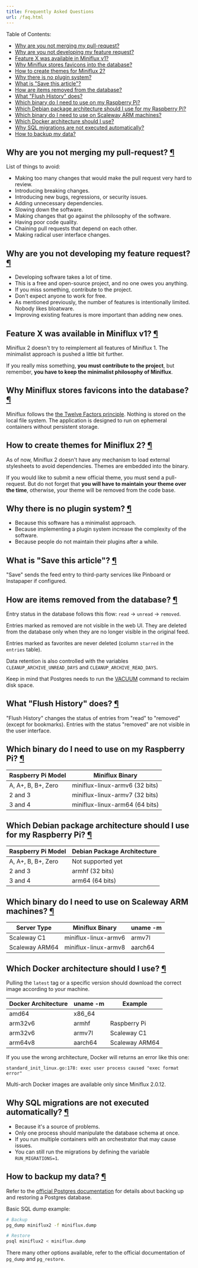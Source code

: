 ```yaml
---
title: Frequently Asked Questions
url: /faq.html
---
```


Table of Contents:

- [Why are you not merging my pull-request?](#pull-request)
- [Why are you not developing my feature request?](#feature-request)
- [Feature X was available in Miniflux v1?](#missing-feature-v2)
- [Why Miniflux stores favicons into the database?](#favicons-storage)
- [How to create themes for Miniflux 2?](#themes)
- [Why there is no plugin system?](#plugins)
- [What is "Save this article"?](#save-article)
- [How are items removed from the database?](#entries-suppression)
- [What "Flush History" does?](#flush-history)
- [Which binary do I need to use on my Raspberry Pi?](#arm-pi)
- [Which Debian package architecture should I use for my Raspberry Pi?](#debian-pi-arch)
- [Which binary do I need to use on Scaleway ARM machines?](#arm-scaleway)
- [Which Docker architecture should I use?](#docker-arch)
- [Why SQL migrations are not executed automatically?](#sql-migrations)
- [How to backup my data?](#backup)

<h2 id="pull-request">Why are you not merging my pull-request? <a class="anchor" href="#pull-request" title="Permalink">¶</a></h2>

List of things to avoid:

- Making too many changes that would make the pull request very hard to review.
- Introducing breaking changes.
- Introducing new bugs, regressions, or security issues.
- Adding unnecessary dependencies.
- Slowing down the software.
- Making changes that go against the philosophy of the software.
- Having poor code quality.
- Chaining pull requests that depend on each other.
- Making radical user interface changes.

<h2 id="feature-request">Why are you not developing my feature request? <a class="anchor" href="#feature-request" title="Permalink">¶</a></h2>

- Developing software takes a lot of time.
- This is a free and open-source project, and no one owes you anything.
- If you miss something, contribute to the project.
- Don't expect anyone to work for free.
- As mentioned previously, the number of features is intentionally limited. Nobody likes bloatware.
- Improving existing features is more important than adding new ones.

<h2 id="missing-feature-v2">Feature X was available in Miniflux v1? <a class="anchor" href="#missing-feature-v2" title="Permalink">¶</a></h2>

Miniflux 2 doesn't try to reimplement all features of Miniflux 1.
The minimalist approach is pushed a little bit further.

If you really miss something, **you must contribute to the project**, but remember, **you have to keep the minimalist philosophy of Miniflux**.

<h2 id="favicons-storage">Why Miniflux stores favicons into the database? <a class="anchor" href="#favicons-storage" title="Permalink">¶</a></h2>

Miniflux follows the [the Twelve Factors principle](https://12factor.net/).
Nothing is stored on the local file system.
The application is designed to run on ephemeral containers without persistent storage.

<h2 id="themes">How to create themes for Miniflux 2? <a class="anchor" href="#themes" title="Permalink">¶</a></h2>

As of now, Miniflux 2 doesn't have any mechanism to load external stylesheets to avoid dependencies.
Themes are embedded into the binary.

If you would like to submit a new official theme, you must send a pull-request.
But do not forget that **you will have to maintain your theme over the time**, otherwise, your theme will be removed from the code base.

<h2 id="plugins">Why there is no plugin system? <a class="anchor" href="#plugins" title="Permalink">¶</a></h2>

- Because this software has a minimalist approach.
- Because implementing a plugin system increase the complexity of the software.
- Because people do not maintain their plugins after a while.

<h2 id="save-article">What is "Save this article"? <a class="anchor" href="#save-article" title="Permalink">¶</a></h2>

"Save" sends the feed entry to third-party services like Pinboard or Instapaper if configured.

<h2 id="entries-suppression">How are items removed from the database? <a class="anchor" href="#entries-suppression" title="Permalink">¶</a></h2>

Entry status in the database follows this flow: `read` -> `unread` -> `removed`.

Entries marked as removed are not visible in the web UI.
They are deleted from the database only when they are no longer visible in the original feed.

Entries marked as favorites are never deleted (column `starred` in the `entries` table).

Data retention is also controlled with the variables `CLEANUP_ARCHIVE_UNREAD_DAYS` and `CLEANUP_ARCHIVE_READ_DAYS`.

Keep in mind that Postgres needs to run the <a href="https://www.postgresql.org/docs/current/sql-vacuum.html">VACUUM</a> command to reclaim disk space.

<h2 id="flush-history">What "Flush History" does? <a class="anchor" href="#flush-history" title="Permalink">¶</a></h2>

"Flush History" changes the status of entries from "read" to "removed" (except for bookmarks).
Entries with the status "removed" are not visible in the user interface.

<h2 id="arm-pi">Which binary do I need to use on my Raspberry Pi? <a class="anchor" href="#arm-pi" title="Permalink">¶</a></h2>

Raspberry Pi Model  | Miniflux Binary
--------------------|---------------------
A, A+, B, B+, Zero  | miniflux-linux-armv6 (32 bits)
2 and 3             | miniflux-linux-armv7 (32 bits)
3 and 4             | miniflux-linux-arm64 (64 bits)

<h2 id="debian-pi-arch">Which Debian package architecture should I use for my Raspberry Pi? <a class="anchor" href="#debian-pi-arch" title="Permalink">¶</a></h2>

Raspberry Pi Model  | Debian Package Architecture
--------------------|---------------------
A, A+, B, B+, Zero  | Not supported yet
2 and 3             | armhf (32 bits)
3 and 4             | arm64 (64 bits)

<h2 id="arm-scaleway">Which binary do I need to use on Scaleway ARM machines? <a class="anchor" href="#arm-scaleway" title="Permalink">¶</a></h2>

Server Type    | Miniflux Binary       | uname -m
---------------|-----------------------|---------
Scaleway C1    | miniflux-linux-armv6  |  armv7l
Scaleway ARM64 | miniflux-linux-armv8  |  aarch64

<h2 id="docker-arch">Which Docker architecture should I use? <a class="anchor" href="#docker-arch" title="Permalink">¶</a></h2>

Pulling the `latest` tag or a specific version should download the correct image according to your machine.

Docker Architecture | uname -m | Example
--------------------|----------|---------------
amd64               |  x86_64  |
arm32v6             |  armhf   | Raspberry Pi
arm32v6             |  armv7l  | Scaleway C1
arm64v8             |  aarch64 | Scaleway ARM64

If you use the wrong architecture, Docker will returns an error like this one:

```
standard_init_linux.go:178: exec user process caused "exec format error"
```

<p class="info">Multi-arch Docker images are available only since Miniflux 2.0.12.</p>

<h2 id="sql-migrations">Why SQL migrations are not executed automatically? <a class="anchor" href="#sql-migrations" title="Permalink">¶</a></h2>

- Because it's a source of problems.
- Only one process should manipulate the database schema at once.
- If you run multiple containers with an orchestrator that may cause issues.
- You can still run the migrations by defining the variable `RUN_MIGRATIONS=1`.

<h2 id="backup">How to backup my data? <a class="anchor" href="#backup" title="Permalink">¶</a></h2>

Refer to the [official Postgres documentation](https://www.postgresql.org/docs/current/backup.html) for details about backing up and restoring a Postgres database.

Basic SQL dump example:

```bash
# Backup
pg_dump miniflux2 -f miniflux.dump

# Restore
psql miniflux2 < miniflux.dump
```

There many other options available, refer to the official documentation of `pg_dump` and `pg_restore`.

